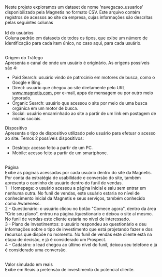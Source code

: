 Neste projeto exploramos um dataset de nome 'navegacao_usuarios' disponibilizado pela Magnetis no formato CSV. Este arquivo contém registros de acessos ao site da empresa, cujas informações são descritas pelas seguintes colunas
<br><br>
Id do usuários<br>
Coluna padrão em datasets de todos os tipos, que exibe um número de identificação para cada item único, no caso aqui, para cada usuário.<br><br>

Origem do Tráfego<br>
Apresenta o canal de onde um usuário é originário. As origens possíveis são 4:<br>
* Paid Search: usuário vindo de patrocínio em motores de busca, como o Google e Bing.<br>
* Direct: usuário que chegou ao site diretamente pelo URL www.magnetis.com, por e-mail, apps de mensagem ou por outro meio ignorado.<br>
* Organic Search: usuário que acessou o site por meio de uma busca orgânica em um motor de busca.<br>
* Social: usuário encaminhado ao site a partir de um link em postagem de mídias sociais.<br>

Dispositivo<br>
Apresenta o tipo de dispositivo utilizado pelo usuário para efetuar o acesso ao site. Temos 2 possíveis dispositivos:<br>
* Desktop: acesso feito a partir de um PC.<br>
* Mobile: acesso feito a partir de um smartphone.<br><br>

Página<br>
Exibe as páginas acessadas por cada usuário dentro do site da Magnetis. Por conta da estratégia de usabilidade e conversão do site, também apresenta o caminho do usuário dentro do funil de vendas.<br>
1 - Homepage: o usuário acessou a página inicial e saiu sem entrar em nenhuma outra. No funil de vendas, este usuário estaria no nível de conhecimento inicial da Magnetis e seus serviços, também conhecido como Awareness.<br>
2 - Questionário: o usuário clicou no botão "Comece agora", dentro da área "Crie seu plano", entrou na página /questionario e deixou o site aí mesmo. No funil de vendas este cliente estaria no nível de interessado.<br>
3 - Plano de Investimentos: o usuário respondeu ao questionário e deu informações sobre o tipo de investimento que está projetando fazer e dos recursos que dispõe no momento. No funil de vendas este cliente está na etapa de decisão, e já é considerado um Prospect.<br>
4 - Cadastro: o lead chegou ao último nível do funil, deixou seu telefone e já é considerado uma conversão.<br><br>

Valor simulado em reais<br>
Exibe em Reais a pretensão de investimento do potencial cliente.
